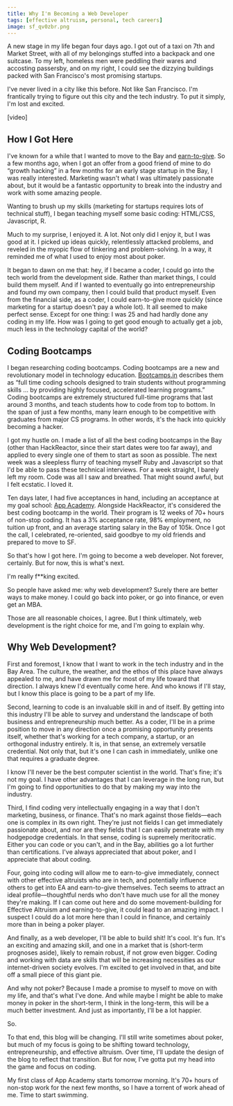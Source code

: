 ```yaml
---
title: Why I'm Becoming a Web Developer
tags: [effective altruism, personal, tech careers]
image: sf_qv0zbr.png
---
```


A new stage in my life began four days ago. I got out of a taxi on 7th and Market Street, with all of my belongings stuffed into a backpack and one suitcase. To my left, homeless men were peddling their wares and accosting passersby, and on my right, I could see the dizzying buildings packed with San Francisco's most promising startups.

I've never lived in a city like this before. Not like San Francisco. I'm frantically trying to figure out this city and the tech industry. To put it simply, I'm lost and excited.

<div class="ui embed" data-url="https://www.youtube.com/embed/Lv0vRHid5cw/">[video]</div>

## How I Got Here

I've known for a while that I wanted to move to the Bay and [earn-to-give](https://80000hours.org/earning-to-give/). So a few months ago, when I got an offer from a good friend of mine to do &ldquo;growth hacking&rdquo; in a few months for an early stage startup in the Bay, I was really interested. Marketing wasn't what I was ultimately passionate about, but it would be a fantastic opportunity to break into the industry and work with some amazing people.

Wanting to brush up my skills (marketing for startups requires lots of technical stuff), I began teaching myself some basic coding: HTML/CSS, Javascript, R.

Much to my surprise, I enjoyed it. A lot. Not only did I enjoy it, but I was good at it. I picked up ideas quickly, relentlessly attacked problems, and reveled in the myopic flow of tinkering and problem-solving. In a way, it reminded me of what I used to enjoy most about poker.

It began to dawn on me that: hey, if I became a coder, I could go into the tech world from the development side. Rather than market things, I could build them myself. And if I wanted to eventually go into entrepreneurship and found my own company, then I could build that product myself. Even from the financial side, as a coder, I could earn-to-give more quickly (since marketing for a startup doesn't pay a whole lot). It all seemed to make perfect sense. Except for one thing: I was 25 and had hardly done any coding in my life. How was I going to get good enough to actually get a job, much less in the technology capital of the world?

## Coding Bootcamps

I began researching coding bootcamps. Coding bootcamps are a new and revolutionary model in technology education. [Bootcamps.in](http://www.bootcamps.in/) describes them as &ldquo;full time coding schools designed to train students without programming skills … by providing highly focused, accelerated learning programs.&rdquo; Coding bootcamps are extremely structured full-time programs that last around 3 months, and teach students how to code from top to bottom. In the span of just a few months, many learn enough to be competitive with graduates from major CS programs. In other words, it's the hack into quickly becoming a hacker.

I got my hustle on. I made a list of all the best coding bootcamps in the Bay (other than HackReactor, since their start dates were too far away), and applied to every single one of them to start as soon as possible. The next week was a sleepless flurry of teaching myself Ruby and Javascript so that I'd be able to pass these technical interviews. For a week straight, I barely left my room. Code was all I saw and breathed. That might sound awful, but I felt ecstatic. I loved it.

Ten days later, I had five acceptances in hand, including an acceptance at my goal school: [App Academy](http://www.appacademy.io). Alongside HackReactor, it's considered the best coding bootcamp in the world. Their program is 12 weeks of 70+ hours of non-stop coding. It has a 3% acceptance rate, 98% employment, no tuition up front, and an average starting salary in the Bay of 105k. Once I got the call, I celebrated, re-oriented, said goodbye to my old friends and prepared to move to SF.

So that's how I got here. I'm going to become a web developer. Not forever, certainly. But for now, this is what's next.

I'm really f**king excited.

So people have asked me: why web development? Surely there are better ways to make money. I could go back into poker, or go into finance, or even get an MBA.

Those are all reasonable choices, I agree. But I think ultimately, web development is the right choice for me, and I'm going to explain why.

## Why Web Development?

First and foremost, I know that I want to work in the tech industry and in the Bay Area. The culture, the weather, and the ethos of this place have always appealed to me, and have drawn me for most of my life toward that direction. I always knew I'd eventually come here. And who knows if I'll stay, but I know this place is going to be a part of my life.

Second, learning to code is an invaluable skill in and of itself. By getting into this industry I'll be able to survey and understand the landscape of both business and entrepreneurship much better. As a coder, I'll be in a prime position to move in any direction once a promising opportunity presents itself, whether that's working for a tech company, a startup, or an orthogonal industry entirely. It is, in that sense, an extremely versatile credential. Not only that, but it's one I can cash in immediately, unlike one that requires a graduate degree.

I know I'll never be the best computer scientist in the world. That's fine; it's not my goal. I have other advantages that I can leverage in the long run, but I'm going to find opportunities to do that by making my way into the industry.

Third, I find coding very intellectually engaging in a way that I don't marketing, business, or finance. That's no mark against those fields&mdash;each one is complex in its own right. They're just not fields I can get immediately passionate about, and nor are they fields that I can easily penetrate with my hodgepodge credentials. In that sense, coding is supremely meritocratic. Either you can code or you can't, and in the Bay, abilities go a lot further than certifications. I've always appreciated that about poker, and I appreciate that about coding.

Four, going into coding will allow me to earn-to-give immediately, connect with other effective altruists who are in tech, and potentially influence others to get into EA and earn-to-give themselves. Tech seems to attract an ideal profile&mdash;thoughtful nerds who don't have much use for all the money they're making. If I can come out here and do some movement-building for Effective Altruism and earning-to-give, it could lead to an amazing impact. I suspect I could do a lot more here than I could in finance, and certainly more than in being a poker player.

And finally, as a web developer, I'll be able to build shit! It's cool. It's fun. It's an exciting and amazing skill, and one in a market that is (short-term prognoses aside), likely to remain robust, if not grow even bigger. Coding and working with data are skills that will be increasing necessities as our internet-driven society evolves. I'm excited to get involved in that, and bite off a small piece of this giant pie.

And why not poker? Because I made a promise to myself to move on with my life, and that's what I've done. And while maybe I might be able to make money in poker in the short-term, I think in the long-term, this will be a much better investment. And just as importantly, I'll be a lot happier.

So.

To that end, this blog will be changing. I'll still write sometimes about poker, but much of my focus is going to be shifting toward technology, entrepreneurship, and effective altruism. Over time, I'll update the design of the blog to reflect that transition. But for now, I've gotta put my head into the game and focus on coding.

My first class of App Academy starts tomorrow morning. It's 70+ hours of non-stop work for the next few months, so I have a torrent of work ahead of me. Time to start swimming.
